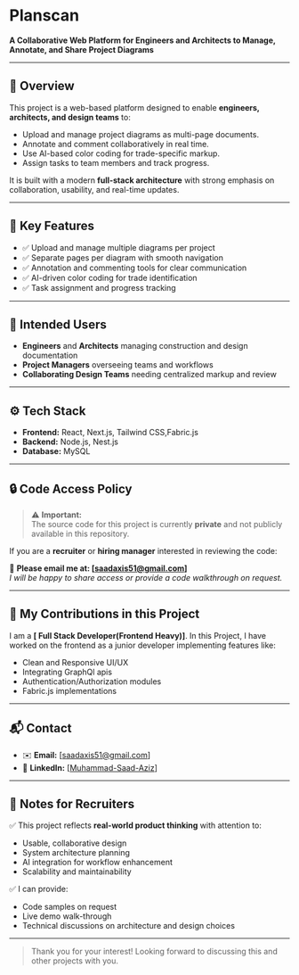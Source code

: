 # Planscan
**A Collaborative Web Platform for Engineers and Architects to Manage, Annotate, and Share Project Diagrams**

---

## 🚀 Overview

This project is a web-based platform designed to enable **engineers, architects, and design teams** to:

- Upload and manage project diagrams as multi-page documents.
- Annotate and comment collaboratively in real time.
- Use AI-based color coding for trade-specific markup.
- Assign tasks to team members and track progress.

It is built with a modern **full-stack architecture** with strong emphasis on collaboration, usability, and real-time updates.

---

## 🎯 Key Features

- ✅ Upload and manage multiple diagrams per project
- ✅ Separate pages per diagram with smooth navigation
- ✅ Annotation and commenting tools for clear communication
- ✅ AI-driven color coding for trade identification
- ✅ Task assignment and progress tracking

---

## 👥 Intended Users

- **Engineers** and **Architects** managing construction and design documentation
- **Project Managers** overseeing teams and workflows
- **Collaborating Design Teams** needing centralized markup and review

---

## ⚙️ Tech Stack 

- **Frontend:** React, Next.js, Tailwind CSS,Fabric.js
- **Backend:** Node.js, Nest.js
- **Database:** MySQL



---

## 🔒 Code Access Policy

> ⚠️ **Important:**  
> The source code for this project is currently **private** and not publicly available in this repository.  

If you are a **recruiter** or **hiring manager** interested in reviewing the code:

📧 **Please email me at: [saadaxis51@gmail.com]**  
*I will be happy to share access or provide a code walkthrough on request.*

---

## 💼 My Contributions in this Project

I am a **[ Full Stack Developer(Frontend Heavy)]**. In this Project, I have worked on the frontend as a junior developer implementing features like:

- Clean and Responsive UI/UX
- Integrating GraphQl apis
- Authentication/Authorization modules
- Fabric.js implementations

---

## 📬 Contact

- ✉️ **Email:** [saadaxis51@gmail.com]
- 💼 **LinkedIn:** [[Muhammad-Saad-Aziz](https://www.linkedin.com/in/muhammad-saad-aziz-b2a053295/)]

---

## 📌 Notes for Recruiters

✅ This project reflects **real-world product thinking** with attention to:
- Usable, collaborative design
- System architecture planning
- AI integration for workflow enhancement
- Scalability and maintainability

✅ I can provide:
- Code samples on request
- Live demo walk-through
- Technical discussions on architecture and design choices

---

> Thank you for your interest! Looking forward to discussing this and other projects with you.
